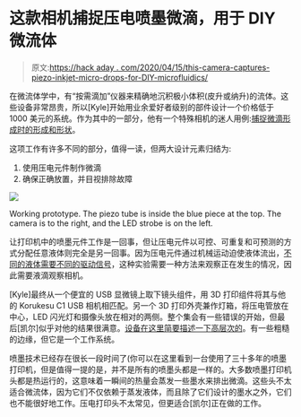 # 这款相机捕捉压电喷墨微滴，用于 DIY 微流体

> 原文:[https://hack aday . com/2020/04/15/this-camera-captures-piezo-inkjet-micro-drops-for-DIY-microfluidics/](https://hackaday.com/2020/04/15/this-camera-captures-piezo-inkjet-micro-drops-for-diy-microfluidics/)

在微流体学中，有“按需滴加”仪器来精确地沉积极小体积(皮升或纳升)的流体。这些设备非常昂贵，所以[Kyle]开始用业余爱好者级别的部件设计一个价格低于 1000 美元的系统。作为其中的一部分，他有一个特殊相机的迷人用例:[捕捉微滴形成时的形成和形状](http://www.kylescholz.com/wp/drop-observation-camera/)。

这项工作有许多不同的部分，值得一读，但两大设计元素归结为:

1.  使用压电元件制作微滴
2.  确保正确放置，并目视排除故障

[![](../Images/a0eed1c8f1e9a186868c30111e45cc36.png)](https://hackaday.com/wp-content/uploads/2020/04/Piezo-microdrop-camera-device.jpg)

Working prototype. The piezo tube is inside the blue piece at the top. The camera is to the right, and the LED strobe is on the left.

让打印机中的喷墨元件工作是一回事，但让压电元件以可控、可重复和可预测的方式分配任意液体则完全是另一回事。因为压电元件通过机械运动迫使液体流出，[不同的液体需要不同的驱动信号](http://www.kylescholz.com/wp/waveform-generator/)，这种实验需要一种方法来观察正在发生的情况，因此需要液滴观察相机。

[Kyle]最终从一个便宜的 USB 显微镜上取下镜头组件，用 3D 打印组件将其与他的 Korukesu C1 USB 相机相匹配。另一个 3D 打印外壳兼作灯箱，将压电管放在中心，LED 闪光灯和摄像头放在相对的两侧。整个集会有一些错误的开始，但最后[凯尔]似乎对他的结果很满意。[设备在这里简要描述一下高层次的](http://www.kylescholz.com/wp/diy-drop-on-demand-inkjet-platform/)。有一些粗糙的边缘，但它是一个工作系统。

喷墨技术已经存在很长一段时间了(你可以在这里看到一台使用了三十多年的喷墨打印机，但是值得一提的是，并不是所有的喷墨头都是一样的。大多数喷墨打印机头都是热运行的，这意味着一瞬间的热量会蒸发一些墨水来排出微滴。这些头不太适合微流体，因为它们不仅依赖于蒸发液体，而且除了它们设计的墨水之外，它们也不能很好地工作。压电打印头不太常见，但更适合[凯尔]正在做的工作。
